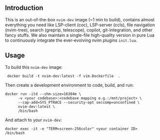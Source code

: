 ## Introduction

This is an out-of-the-box `nvim-dev` image (~1 min to build), contains almost everything you need like LSP-client (coc), LSP-server (ccls), file navigation (nvim-tree), search (greprip, telescope), copilot, git-integration, and other fancy stuffs. 
We also maintain a single-file high-quality version in pure Lua to continuously integrate the ever-evolving nvim plugins `init.lua`.

## Usage

To build this `nvim-dev` image:

```
 docker build -t nvim-dev:latest -f vim.Dockerfile  .
```

Then create a development environment to code, build, and run:

```
docker run -itd --shm-size=16384m \
      -v <your codebase>:<codebase mapping e.g.:/mnt/project> \
      --cap-add=SYS_PTRACE --security-opt seccomp=unconfined \
      nvim-dev:latest \
      /bin/bash
```

And attach to your `nvim-dev`:

```
docker exec -it -e "TERM=screen-256color" <your container ID> /bin/bash
```
